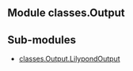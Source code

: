Module classes.Output
---------------------

Sub-modules
-----------
- [classes.Output.LilypondOutput](LilypondOutput.md)
